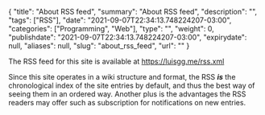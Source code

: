 {
    "title": "About RSS feed",
    "summary": "About RSS feed",
    "description": "",
    "tags": ["RSS"],
    "date": "2021-09-07T22:34:13.748224207-03:00",
    "categories": ["Programming", "Web"],
    "type": "",
    "weight": 0,
    "publishdate": "2021-09-07T22:34:13.748224207-03:00",
    "expirydate": null,
    "aliases": null,
    "slug": "about_rss_feed",
    "url": ""
}

The RSS feed for this site is available at https://luisgg.me/rss.xml

Since this site operates in a wiki structure and format, the RSS ___is___ the chronological index of the site entries by default, and thus the best way of seeing them in an ordered way. Another plus is the advantages the RSS readers may offer such as subscription for notifications on new entries.

